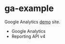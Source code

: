 # ga-example

Google Analytics [demo](https://jinnrw.github.io/ga-example/) site.

- Google Analytics 
- Reporting API v4
